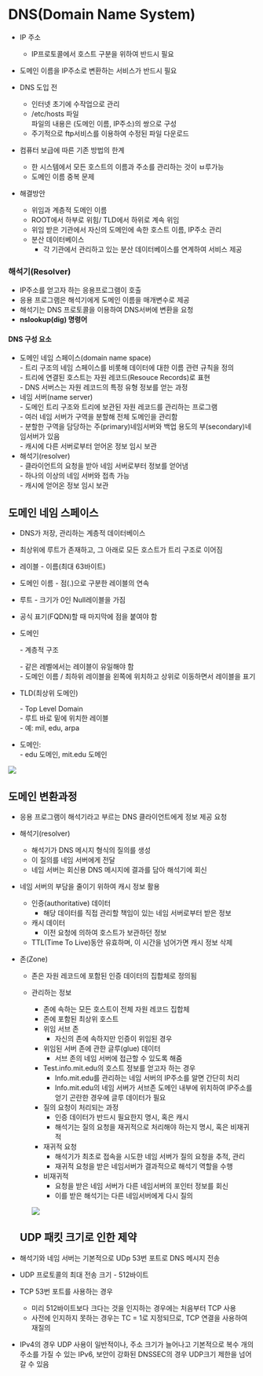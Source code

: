 # DNS(Domain Name System)



- IP 주소
  - IP프로토콜에서 호스트 구분을 위하여 반드시 필요
- 도메인 이름을 IP주소로 변환하는 서비스가 반드시 필요
- DNS 도입 전
  - 인터넷 초기에 수작업으로 관리
  - /etc/hosts 파일  
    파일의 내용은 (도메인 이름, IP주소)의 쌍으로 구성
  - 주기적으로 ftp서비스를 이용하여 수정된 파일 다운로드





- 컴퓨터 보급에 따른 기존 방법의 한계
  - 한 시스템에서 모든 호스트의 이름과 주소를 관리하는 것이 ㅂ루가능
  - 도메인 이름 중복 문제
- 해결방안
  - 위임과 계층적 도메인 이름
  - ROOT에서 하부로 위힘/ TLD에서 하위로 계속 위임
  - 위임 받은 기관에서 자신의 도메인에 속한 호스트 이름, IP주소 관리
  - 분산 데이터베이스
    - 각 기관에서 관리하고 있는 분산 데이터베이스를 연계하여 서비스 제공





### 해석기(Resolver)

- IP주소를 얻고자 하는 응용프로그램이 호출
- 응용 프로그램은 해석기에게 도메인 이름을 매개변수로 제공
- 해석기는 DNS 프로토콜을 이용하여 DNS서버에 변환을 요청
- **nslookup(dig) 명령어**



#### DNS 구성 요소

- 도메인 네임 스페이스(domain name space)  
  \- 트리 구조의 네임 스페이스를 비롯해 데이터에 대한 이름 관련 규칙을 정의  
  \- 트리에 연결된 호스트는 자원 레코드(Resouce Records)로 표현  
  \- DNS 서버스는 자원 레코드의 특정 유형 정보를 얻는 과정
- 네임 서버(name server)  
  \- 도메인 트리 구조와 트리에 보관된 자원 레코드를 관리하는 프로그램  
  \- 여러 네임 서버가 구역을 분할해 전체 도메인을 관리함  
  \- 분할한 구역을 담당하는 주(primary)네임서버와 백업 용도의 부(secondary)네임서버가 있음  
  \- 캐시에 다른 서버로부터 얻어온 정보 임시 보관
- 해석기(resolver)  
  \- 클라이언트의 요청을 받아 네임 서버로부터 정보를 얻어냄  
  \- 하나의 이상의 네임 서버와 접촉 가능  
  \- 캐시에 얻어온 정보 임시 보관

## 도메인 네임 스페이스

- DNS가 저장, 관리하는 계층적 데이터베이스
- 최상위에 루트가 존재하고, 그 아래로 모든 호스트가 트리 구조로 이어짐
- 레이블 - 이름(최대 63바이트)
- 도메인 이름 - 점(.)으로 구분한 레이블의 연속
- 루트 - 크기가 0인 Null레이블을 가짐
- 공식 표기(FQDN)할 때 마지막에 점을 붙여야 함



- 도메인  

  \- 계층적 구조

  \- 같은 레벨에서는 레이블이 유일해야 함  
  \- 도메인 이름 / 최하위 레이블을 왼쪽에 위치하고 상위로 이동하면서 레이블을 표기

- TLD(최상위 도메인)

  \- Top Level Domain  
  \- 루트 바로 밑에 위치한 레이블  
  \- 예: mil, edu, arpa

- 도메인:  
  \- edu 도메인, mit.edu 도메인

![](https://ws1.sinaimg.cn/large/006tKfTcgy1foew02pz9jj30wj0wv4ce.jpg)



## 도메인 변환과정

- 응용 프로그램이 해석기라고 부르는 DNS 클라이언트에게 정보 제공 요청

- 해석기(resolver)

  - 해석기가 DNS 메시지 형식의 질의를 생성
  - 이 질의를 네임 서버에게 전달
  - 네임 서버는 회신용 DNS 메시지에 결과를 담아 해석기에 회신

- 네임 서버의 부담을 줄이기 위하여 캐시 정보 활용

  - 인증(authoritative) 데이터
    - 해당 데이터를 직접 관리할 책임이 있는 네임 서버로부터 받은 정보
  - 캐시 데이터
    - 이전 요청에 의하여 호스트가 보관하던 정보
  - TTL(Time To Live)동안 유효하며, 이 시간을 넘어가면 캐시 정보 삭제

- 존(Zone)

  - 존은 자원 레코드에 포함된 인증 데이터의 집합체로 정의됨

  - 관리하는 정보

    - 존에 속하는 모든 호스트이 전체 자원 레코드 집합체
    - 존에 포함된 최상위 호스트
    - 위임 서브 존
      - 자신의 존에 속하지만 인증이 위임된 경우
    - 위임된 서버 존에 관한 글루(glue) 데이터
      - 서브 존의 네임 서버에 접근할 수 있도록 해줌
    - Test.info.mit.edu의 호스트 정보를 얻고자 하는 경우
      - Info.mit.edu를 관리하는 네임 서버의 IP주소를 알면 간단히 처리
      - Info.mit.edu의 네임 서버가 서브존 도메인 내부에 위치하여 IP주소를 얻기 곤란한 경우에 글루 데이터가 필요
    - 질의 요청이 처리되는 과정
      - 인증 데이터가 반드시 필요한지 명시, 혹은 캐시
      - 해석기는 질의 요청을 재귀적으로 처리해야 하는지 명시, 혹은 비재귀적
    - 재귀적 요청
      - 해석기가 최초로 접속을 시도한 네임 서버가 질의 요청을 추적, 관리
      - 재귀적 요청을 받은 네임서버가 결과적으로 해석기 역할을 수행
    - 비재귀적
      - 요청을 받은 네임 서버가 다른 네임서버의 포인터 정보를 회신
      - 이를 받은 해석기는 다른 네임서버에게 다시 질의

    ![](https://ws1.sinaimg.cn/large/006tKfTcgy1foex0xsr3pj311i0y511x.jpg)

  ## UDP 패킷 크기로 인한 제약

- 해석기와 네임 서버는 기본적으로 UDp 53번 포트로 DNS 메시지 전송

- UDP 프로토콜의 최대 전송 크기 - 512바이트

- TCP 53번 포트를 사용하는 경우

  - 미리 512바이트보다 크다는 것을 인지하는 경우에는 처음부터 TCP 사용
  - 사전에 인지하지 못하는 경우는 TC = 1로 지정되므로, TCP 연결을 사용하여 재질의

- IPv4의 경우 UDP 사용이 일반적이나, 주소 크기가 늘어나고 기본적으로 복수 개의 주소를 가질 수 있는 IPv6, 보안이 강화된 DNSSEC의 경우 UDP크기 제한을 넘어갈 수 있음